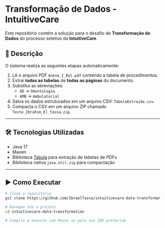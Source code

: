 # Transformação de Dados - IntuitiveCare

Este repositório contém a solução para o desafio de **Transformação de Dados** do processo seletivo da **IntuitiveCare**.

## 📝 Descrição

O sistema realiza as seguintes etapas automaticamente:

1. Lê o arquivo PDF `Anexo_I_Rol.pdf` contendo a tabela de procedimentos.
2. Extrai **todas as tabelas** de **todas as páginas** do documento.
3. Substitui as abreviações:
    - `OD` → `Odontologia`
    - `AMB` → `Ambulatorial`
4. Salva os dados estruturados em um arquivo CSV: `TabelaExtraida.csv`.
5. Compacta o CSV em um arquivo ZIP chamado `Teste_Ibrahim_El_Tassa.zip`.

---

## 🛠️ Tecnologias Utilizadas

- Java 17
- Maven
- Biblioteca [Tabula](https://github.com/tabulapdf/tabula-java) para extração de tabelas de PDFs
- Biblioteca nativa `java.util.zip` para compactação

---

## ▶️ Como Executar

```bash
# Clone o repositório
git clone https://github.com/IbraelTassa/intuitivecare-data-transformation.git

# Navegue até o projeto
cd intuitivecare-data-transformation

# Compile e execute com Maven ou pela sua IDE preferida
